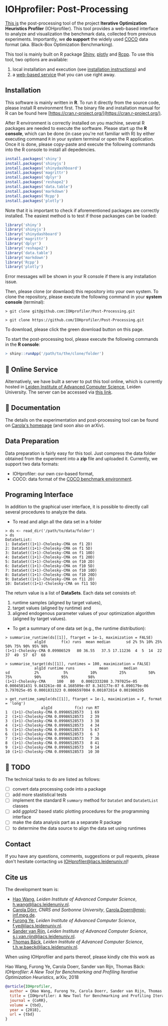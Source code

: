 # IOHprofiler: Post-Processing

[This is](https://github.com/IOHprofiler/Post-Processing) the post-processing tool of the project __Iterative Optimization Heuristics Profiler__ (IOHprofiler). This tool provides a web-based interface to analyze and visualization the benchmark data, collected from previous experiments. Importantly, we __do support__ the widely used [COCO](https://github.com/numbbo/coco) data format (aka. Black-Box Optimization Benchmarking).

This tool is mainly built on R package [Shiny](https://shiny.rstudio.com/), [plotly](https://plot.ly/) and [Rcpp](http://www.rcpp.org/). To use this tool, two options are available:

1. local installation and execution (see [installation instructions](#install)) and
2. a [web-based service](#server) that you can use right away.

## <a name="install"></a>Installation

This software is mainly written in __R__. To run it directly from the source code, please install R environment first. The binary file and installation manual for R can be found here [https://cran.r-project.org/](https://cran.r-project.org/).

After R environment is correctly installed on you machine, several R packages are needed to execute the sorftware. Please start up the __R console__, which can be done (in case you're not familiar with R) by either executing command `R` in your system terminal or open the R application. Once it is done, please copy-paste and execute the following commands into the R console to install all depedencies.
  
```r
install.packages('shiny')
install.packages('shinyjs')
install.packages('shinydashboard')
install.packages('magrittr')
install.packages('dplyr')
install.packages('reshape2')
install.packages('data.table')
install.packages('markdown')
install.packages('Rcpp')
install.packages('plotly')
```

Note that it is important to check if aforementioned packages are correctly installed. The easiest method is to test if those packasges can be loaded:

```r
library('shiny')
library('shinyjs')
library('shinydashboard')
library('magrittr')
library('dplyr')
library('reshape2')
library('data.table')
library('markdown')
library('Rcpp')
library('plotly')
```

Error messages will be shown in your R console if there is any installation issue.

Then, please clone (or downlaod) this repository into your own system. To clone the repository, please execute the following command in your __system console__ (terminal):

```Shell
> git clone git@github.com:IOHprofiler/Post-Processing.git
```

```Shell
> git clone https://github.com/IOHprofiler/Post-Processing.git
```

To download, please click the green download button on this page.

To start the post-processing tool, please execute the following commands in the __R console__:

```r
> shiny::runApp('/path/to/the/clone/folder')
```

## <a name="server"></a>:construction: Online Service

Alternatively, we have built a server to put this tool online, which is currently hosted in [Leiden Institute of Advanced Computer Science](https://liacs.leidenuniv.nl/), Leiden University. The server can be accessed via [this link](https://iohprofiler.liacs.nl).

## :construction: Documentation

The details on the experimentation and post-processing tool can be found on [Carola's homepage](www-ia.lip6.fr/~doerr/IOHprofiler-v1.pdf) (and soon also on arXiv).

## Data Preparation

Data preparation is fairly easy for this tool. Just compress the data folder obtained from the experiment into a __zip__ file and uploaded it. Currently, we support two data formats:

* IOHprofiler: our own csv-based format,
* COCO: data format of the [COCO benchmark environment](https://github.com/numbbo/coco).

## Programing Interface

In addition to the graphical user interface, it is possible to directly call several procedures to analyze the data.

* To read and align all the data set in a folder
  
```Shell
> ds <- read_dir('/path/to/data/folder')
> ds
DataSetList:
1: DataSet((1+1)-Cholesky-CMA on f1 2D)
2: DataSet((1+1)-Cholesky-CMA on f1 5D)
3: DataSet((1+1)-Cholesky-CMA on f1 10D)
4: DataSet((1+1)-Cholesky-CMA on f1 20D)
5: DataSet((1+1)-Cholesky-CMA on f10 2D)
6: DataSet((1+1)-Cholesky-CMA on f10 5D)
7: DataSet((1+1)-Cholesky-CMA on f10 10D)
8: DataSet((1+1)-Cholesky-CMA on f10 20D)
9: DataSet((1+1)-Cholesky-CMA on f11 2D)
10: DataSet((1+1)-Cholesky-CMA on f11 5D)
```

The return value is a list of __DataSets__. Each data set consists of:

  1. runtime samples (aligned by target values),
  2. target values (aligned by runtime) and
  3. aligned endogenous parameter values of your optimization algorithm (aligned by target values).

* To get a summary of one data set (e.g., the runtime distribution):
  
```Shell
> summarise_runtime(ds[[1]], ftarget = 1e-1, maximization = FALSE)
             algId       f(x) runs  mean median       sd 2% 5% 10% 25% 50% 75% 90% 95% 98%
(1+1)-Cholesky-CMA 0.09986529   80 36.55   37.5 17.11236  4  5  14  22  37  49  57  67  68
```

```Shell
> summarise_target(ds[[1]], runtimes = 100, maximization = FALSE)
             algId runtime runs           mean       median           sd           2%           5%          10%          25%          50%          75%          90%         95%         98%
(1+1)-Cholesky-CMA     100   80   0.0002333208 3.797025e-05 0.0004581431 9.843261e-08 4.168509e-07 8.343177e-07 6.090179e-06 3.797025e-05 0.0001831323 0.0006597004 0.001072814 0.001900295
```

```Shell
> get_runtime_sample(ds[[1]], ftarget = 1e-1, maximization = F, format = 'long')
                algId          f(x) run RT
1  (1+1)-Cholesky-CMA 0.09986528573   1 69
2  (1+1)-Cholesky-CMA 0.09986528573   2 39
3  (1+1)-Cholesky-CMA 0.09986528573   3 38
4  (1+1)-Cholesky-CMA 0.09986528573   4 34
5  (1+1)-Cholesky-CMA 0.09986528573   5 67
6  (1+1)-Cholesky-CMA 0.09986528573   6  3
7  (1+1)-Cholesky-CMA 0.09986528573   7 36
8  (1+1)-Cholesky-CMA 0.09986528573   8 41
9  (1+1)-Cholesky-CMA 0.09986528573   9 14
10 (1+1)-Cholesky-CMA 0.09986528573  10 30
```

## :construction: TODO

The technical tasks to do are listed as follows:

* [ ] convert data processing code into a package
* [ ] add more stastistical tests
* [ ] implement the standard R `summary` method for `DataSet` and `DataSetList` classes
* [ ] add _ggplot2_ based static plotting procedures for the programming interface
* [ ] make the data analysis part as a separate R package
* [ ] to determine the data source to align the data set using runtimes

## Contact

If you have any questions, comments, suggestions or pull requests, please don't hesitate contacting us <IOHprofiler@liacs.leidenuniv.nl>!

## Cite us

The development team is:

* [Hao Wang](https://www.universiteitleiden.nl/en/staffmembers/hao-wang#tab-1), <i>Leiden Institute of Advanced Computer Science</i>, <h.wang@liacs.leidenuniv.nl>.
* [Carola Dörr](http://www-desir.lip6.fr/~doerr/), <i>CNRS and Sorbonne University</i>, <Carola.Doerr@mpi-inf.mpg.de>.
* [Furong Ye](https://www.universiteitleiden.nl/en/staffmembers/furong-ye#tab-1), <i>Leiden Institute of Advanced Computer Science</i>, <f.ye@liacs.leidenuniv.nl>.
* [Sander van Rijn](https://www.universiteitleiden.nl/en/staffmembers/sander-van-rijn#tab-1), <i>Leiden Institute of Advanced Computer Science</i>, <s.j.van.rijn@liacs.leidenuniv.nl>.
* [Thomas Bäck](https://www.universiteitleiden.nl/en/staffmembers/thomas-back#tab-1), <i>Leiden Institute of Advanced Computer Science</i>, <t.h.w.baeck@liacs.leidenuniv.nl>.

When using IOHprofiler and parts thereof, please kindly cite this work as

Hao Wang, Furong Ye, Carola Doerr, Sander van Rijn, Thomas Bäck: <i>IOHprofiler: A New Tool for Benchmarking and Profiling Iterative Optimization Heuristics</i>, arXiv, 2018

```bibtex
@article{IOHprofiler,
  author = {Hao Wang, Furong Ye, Carola Doerr, Sander van Rijn, Thomas Bäck},
  title = {IOHprofiler: A New Tool for Benchmarking and Profiling Iterative Optimization Heuristics},
  journal = {CoRR},
  volume = {tbd},  
  year = {2018},
  url = {tbd}
}
```
